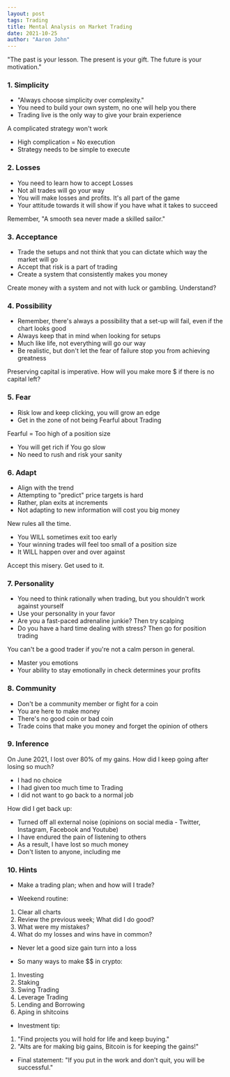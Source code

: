 ```yaml
---
layout: post
tags: Trading
title: Mental Analysis on Market Trading
date: 2021-10-25
author: "Aaron John"
---
```


"The past is your lesson. The present is your gift. The future is your motivation."

### 1. Simplicity

- "Always choose simplicity over complexity."
- You need to build your own system, no one will help you there
- Trading live is the only way to give your brain experience

A complicated strategy won't work
- High complication = No execution
- Strategy needs to be simple to execute

### 2. Losses

- You need to learn how to accept Losses
- Not all trades will go your way
- You will make losses and profits. It's all part of the game
- Your attitude towards it will show if you have what it takes to succeed

Remember, "A smooth sea never made a skilled sailor."

### 3. Acceptance

- Trade the setups and not think that you can dictate which way the market will go
- Accept that risk is a part of trading
- Create a system that consistently makes you money

Create money with a system and not with luck or gambling.
Understand?

### 4. Possibility

- Remember, there's always a possibility that a set-up will fail, even if the chart looks good
- Always keep that in mind when looking for setups
- Much like life, not everything will go our way
- Be realistic, but don't let the fear of failure stop you from achieving greatness

Preserving capital is imperative.
How will you make more $ if there is no capital left?

### 5. Fear

- Risk low and keep clicking, you will grow an edge
- Get in the zone of not being Fearful about Trading

Fearful = Too high of a position size

- You will get rich if You go slow
- No need to rush and risk your sanity

### 6. Adapt

- Align with the trend
- Attempting to "predict" price targets is hard
- Rather, plan exits at increments
- Not adapting to new information will cost you big money

New rules all the time.

- You WILL sometimes exit too early
- Your winning trades will feel too small of a position size
- It WILL happen over and over against

Accept this misery.
Get used to it.

### 7. Personality

- You need to think rationally when trading, but you shouldn't work against yourself
- Use your personality in your favor
- Are you a fast-paced adrenaline junkie? Then try scalping
- Do you have a hard time dealing with stress? Then go for position trading

You can't be a good trader if you're not a calm person in general.

- Master you emotions
- Your ability to stay emotionally in check determines your profits

### 8. Community

- Don't be a community member or fight for a coin
- You are here to make money
- There's no good coin or bad coin
- Trade coins that make you money and forget the opinion of others

### 9. Inference

On June 2021, I lost over 80% of my gains.
How did I keep going after losing so much?
- I had no choice
- I had given too much time to Trading
- I did not want to go back to a normal job

How did I get back up:
- Turned off all external noise (opinions on social media - Twitter, Instagram, Facebook and Youtube)
- I have endured the pain of listening to others
- As a result, I have lost so much money
- Don't listen to anyone, including me

### 10. Hints

- Make a trading plan; when and how will I trade?

- Weekend routine:
1. Clear all charts
2. Review the previous week; What did I do good?
3. What were my mistakes?
4. What do my losses and wins have in common?

- Never let a good size gain turn into a loss

- So many ways to make $$ in crypto:
1. Investing
2. Staking
3. Swing Trading
4. Leverage Trading
5. Lending and Borrowing
5. Aping in shitcoins

- Investment tip:
1. "Find projects you will hold for life and keep buying."
2. "Alts are for making big gains, Bitcoin is for keeping the gains!"

- Final statement:
"If you put in the work and don't quit, you will be successful."
